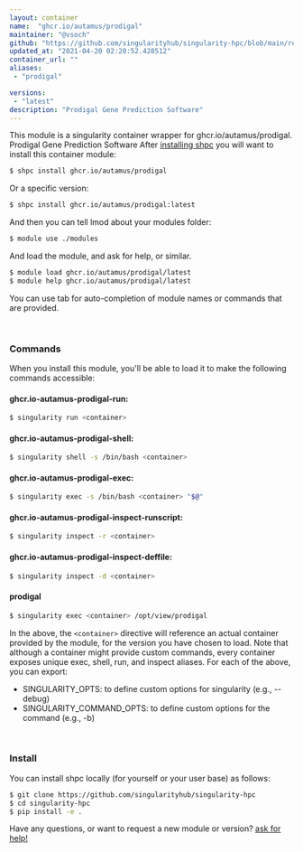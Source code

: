 ```yaml
---
layout: container
name:  "ghcr.io/autamus/prodigal"
maintainer: "@vsoch"
github: "https://github.com/singularityhub/singularity-hpc/blob/main/registry/ghcr.io/autamus/prodigal/container.yaml"
updated_at: "2021-04-20 02:20:52.428512"
container_url: ""
aliases:
 - "prodigal"

versions:
 - "latest"
description: "Prodigal Gene Prediction Software"
---
```


This module is a singularity container wrapper for ghcr.io/autamus/prodigal.
Prodigal Gene Prediction Software
After [installing shpc](#install) you will want to install this container module:

```bash
$ shpc install ghcr.io/autamus/prodigal
```

Or a specific version:

```bash
$ shpc install ghcr.io/autamus/prodigal:latest
```

And then you can tell lmod about your modules folder:

```bash
$ module use ./modules
```

And load the module, and ask for help, or similar.

```bash
$ module load ghcr.io/autamus/prodigal/latest
$ module help ghcr.io/autamus/prodigal/latest
```

You can use tab for auto-completion of module names or commands that are provided.

<br>

### Commands

When you install this module, you'll be able to load it to make the following commands accessible:

#### ghcr.io-autamus-prodigal-run:

```bash
$ singularity run <container>
```

#### ghcr.io-autamus-prodigal-shell:

```bash
$ singularity shell -s /bin/bash <container>
```

#### ghcr.io-autamus-prodigal-exec:

```bash
$ singularity exec -s /bin/bash <container> "$@"
```

#### ghcr.io-autamus-prodigal-inspect-runscript:

```bash
$ singularity inspect -r <container>
```

#### ghcr.io-autamus-prodigal-inspect-deffile:

```bash
$ singularity inspect -d <container>
```


#### prodigal
       
```bash
$ singularity exec <container> /opt/view/prodigal
```



In the above, the `<container>` directive will reference an actual container provided
by the module, for the version you have chosen to load. Note that although a container
might provide custom commands, every container exposes unique exec, shell, run, and
inspect aliases. For each of the above, you can export:

 - SINGULARITY_OPTS: to define custom options for singularity (e.g., --debug)
 - SINGULARITY_COMMAND_OPTS: to define custom options for the command (e.g., -b)

<br>
  
### Install

You can install shpc locally (for yourself or your user base) as follows:

```bash
$ git clone https://github.com/singularityhub/singularity-hpc
$ cd singularity-hpc
$ pip install -e .
```

Have any questions, or want to request a new module or version? [ask for help!](https://github.com/singularityhub/singularity-hpc/issues)